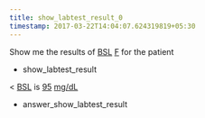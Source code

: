 ```yaml
---
title: show_labtest_result_0
timestamp: 2017-03-22T14:04:07.624319819+05:30
---
```


Show me the results of [BSL](labtest_name) [F](labtest_name) for the patient
* show_labtest_result

< [BSL](labtest_name)  is [95](value) [mg/dL](unit)
* answer_show_labtest_result
